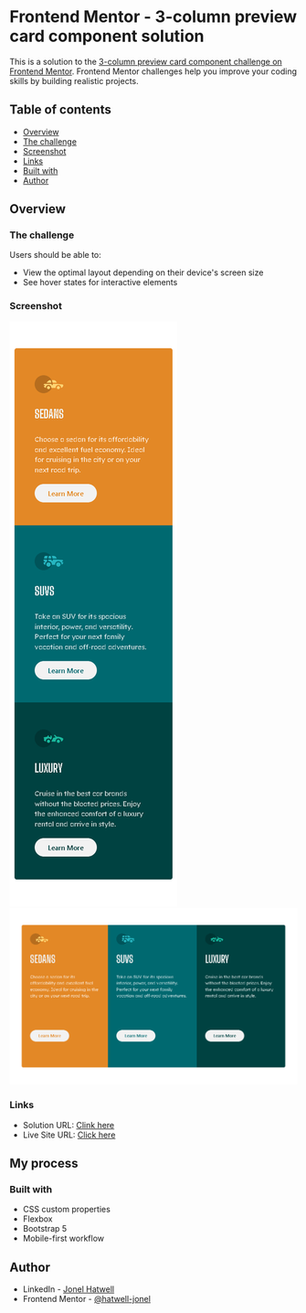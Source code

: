 # Frontend Mentor - 3-column preview card component solution

This is a solution to the [3-column preview card component challenge on Frontend Mentor](https://www.frontendmentor.io/challenges/3column-preview-card-component-pH92eAR2-). Frontend Mentor challenges help you improve your coding skills by building realistic projects. 

## Table of contents

  - [Overview](#overview)
  - [The challenge](#the-challenge)
  - [Screenshot](#screenshot)
  - [Links](#links)
  - [Built with](#built-with)
  - [Author](#author)


## Overview

### The challenge

Users should be able to:

- View the optimal layout depending on their device's screen size
- See hover states for interactive elements

### Screenshot

![small screen](./screenhots/mobile-screen.png)
![large screen](./screenhots/large-screen.png)


### Links

- Solution URL: [Clink here](https://www.frontendmentor.io/solutions/flexbox-responsive-design-mobile-first-bootstrap-5-iZlk46_7y)
- Live Site URL: [Click here](https://hatwell-jonel.github.io/frontendmentor-previewcard/)

## My process

### Built with

- CSS custom properties
- Flexbox
- Bootstrap 5
- Mobile-first workflow

## Author

- LinkedIn - [Jonel Hatwell](https://www.linkedin.com/in/jonel-hatwell/)
- Frontend Mentor - [@hatwell-jonel](https://www.frontendmentor.io/profile/hatwell-jonel)
